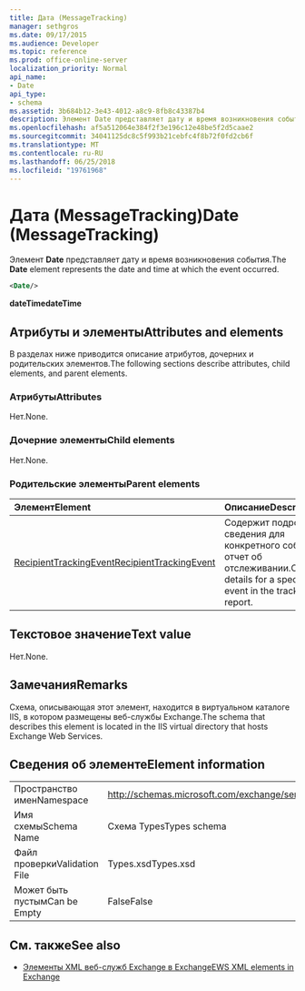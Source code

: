```yaml
---
title: Дата (MessageTracking)
manager: sethgros
ms.date: 09/17/2015
ms.audience: Developer
ms.topic: reference
ms.prod: office-online-server
localization_priority: Normal
api_name:
- Date
api_type:
- schema
ms.assetid: 3b684b12-3e43-4012-a8c9-8fb8c43387b4
description: Элемент Date представляет дату и время возникновения события.
ms.openlocfilehash: af5a512064e384f2f3e196c12e48be5f2d5caae2
ms.sourcegitcommit: 34041125dc8c5f993b21cebfc4f8b72f0fd2cb6f
ms.translationtype: MT
ms.contentlocale: ru-RU
ms.lasthandoff: 06/25/2018
ms.locfileid: "19761968"
---
```

# <a name="date-messagetracking"></a><span data-ttu-id="180b7-103">Дата (MessageTracking)</span><span class="sxs-lookup"><span data-stu-id="180b7-103">Date (MessageTracking)</span></span>

<span data-ttu-id="180b7-104">Элемент **Date** представляет дату и время возникновения события.</span><span class="sxs-lookup"><span data-stu-id="180b7-104">The **Date** element represents the date and time at which the event occurred.</span></span> 
  
```XML
<Date/>
```

 <span data-ttu-id="180b7-105">**dateTime**</span><span class="sxs-lookup"><span data-stu-id="180b7-105">**dateTime**</span></span>
## <a name="attributes-and-elements"></a><span data-ttu-id="180b7-106">Атрибуты и элементы</span><span class="sxs-lookup"><span data-stu-id="180b7-106">Attributes and elements</span></span>

<span data-ttu-id="180b7-107">В разделах ниже приводится описание атрибутов, дочерних и родительских элементов.</span><span class="sxs-lookup"><span data-stu-id="180b7-107">The following sections describe attributes, child elements, and parent elements.</span></span>
  
### <a name="attributes"></a><span data-ttu-id="180b7-108">Атрибуты</span><span class="sxs-lookup"><span data-stu-id="180b7-108">Attributes</span></span>

<span data-ttu-id="180b7-109">Нет.</span><span class="sxs-lookup"><span data-stu-id="180b7-109">None.</span></span>
  
### <a name="child-elements"></a><span data-ttu-id="180b7-110">Дочерние элементы</span><span class="sxs-lookup"><span data-stu-id="180b7-110">Child elements</span></span>

<span data-ttu-id="180b7-111">Нет.</span><span class="sxs-lookup"><span data-stu-id="180b7-111">None.</span></span>
  
### <a name="parent-elements"></a><span data-ttu-id="180b7-112">Родительские элементы</span><span class="sxs-lookup"><span data-stu-id="180b7-112">Parent elements</span></span>

|<span data-ttu-id="180b7-113">**Элемент**</span><span class="sxs-lookup"><span data-stu-id="180b7-113">**Element**</span></span>|<span data-ttu-id="180b7-114">**Описание**</span><span class="sxs-lookup"><span data-stu-id="180b7-114">**Description**</span></span>|
|:-----|:-----|
|[<span data-ttu-id="180b7-115">RecipientTrackingEvent</span><span class="sxs-lookup"><span data-stu-id="180b7-115">RecipientTrackingEvent</span></span>](recipienttrackingevent.md) <br/> |<span data-ttu-id="180b7-116">Содержит подробные сведения для конкретного события в отчет об отслеживании.</span><span class="sxs-lookup"><span data-stu-id="180b7-116">Contains details for a specific event in the tracking report.</span></span>  <br/> |
   
## <a name="text-value"></a><span data-ttu-id="180b7-117">Текстовое значение</span><span class="sxs-lookup"><span data-stu-id="180b7-117">Text value</span></span>

<span data-ttu-id="180b7-118">Нет.</span><span class="sxs-lookup"><span data-stu-id="180b7-118">None.</span></span>
  
## <a name="remarks"></a><span data-ttu-id="180b7-119">Замечания</span><span class="sxs-lookup"><span data-stu-id="180b7-119">Remarks</span></span>

<span data-ttu-id="180b7-120">Схема, описывающая этот элемент, находится в виртуальном каталоге IIS, в котором размещены веб-службы Exchange.</span><span class="sxs-lookup"><span data-stu-id="180b7-120">The schema that describes this element is located in the IIS virtual directory that hosts Exchange Web Services.</span></span>
  
## <a name="element-information"></a><span data-ttu-id="180b7-121">Сведения об элементе</span><span class="sxs-lookup"><span data-stu-id="180b7-121">Element information</span></span>

|||
|:-----|:-----|
|<span data-ttu-id="180b7-122">Пространство имен</span><span class="sxs-lookup"><span data-stu-id="180b7-122">Namespace</span></span>  <br/> |http://schemas.microsoft.com/exchange/services/2006/types  <br/> |
|<span data-ttu-id="180b7-123">Имя схемы</span><span class="sxs-lookup"><span data-stu-id="180b7-123">Schema Name</span></span>  <br/> |<span data-ttu-id="180b7-124">Схема Types</span><span class="sxs-lookup"><span data-stu-id="180b7-124">Types schema</span></span>  <br/> |
|<span data-ttu-id="180b7-125">Файл проверки</span><span class="sxs-lookup"><span data-stu-id="180b7-125">Validation File</span></span>  <br/> |<span data-ttu-id="180b7-126">Types.xsd</span><span class="sxs-lookup"><span data-stu-id="180b7-126">Types.xsd</span></span>  <br/> |
|<span data-ttu-id="180b7-127">Может быть пустым</span><span class="sxs-lookup"><span data-stu-id="180b7-127">Can be Empty</span></span>  <br/> |<span data-ttu-id="180b7-128">False</span><span class="sxs-lookup"><span data-stu-id="180b7-128">False</span></span>  <br/> |
   
## <a name="see-also"></a><span data-ttu-id="180b7-129">См. также</span><span class="sxs-lookup"><span data-stu-id="180b7-129">See also</span></span>



- [<span data-ttu-id="180b7-130">Элементы XML веб-служб Exchange в Exchange</span><span class="sxs-lookup"><span data-stu-id="180b7-130">EWS XML elements in Exchange</span></span>](ews-xml-elements-in-exchange.md)

